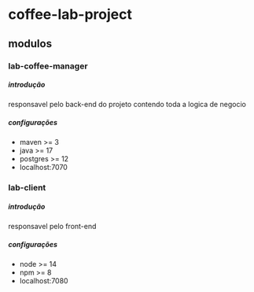 # coffee-lab-project

## modulos

### lab-coffee-manager
##### introdução  
responsavel pelo back-end do projeto contendo toda a logica de negocio
##### configurações 
- maven >= 3
- java >= 17
- postgres >= 12
- localhost:7070

### lab-client
##### introdução  
responsavel pelo front-end
##### configurações
- node >= 14
- npm >= 8
- localhost:7080